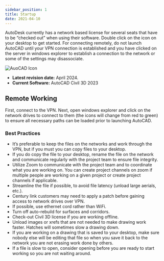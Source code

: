 ```yaml
---
sidebar_position: 1
title: Startup
date: 2021-04-10
---
```


AutoDesk currently has a network based license for several seats that have to be “checked out” when using their software. Double click on the icon on your desktop to get started. For connecting remotely, do not launch AutoCAD until your VPN connection is established and you have clicked on the server in windows explorer to establish a connection to the network or some of the settings may disassociate.

![AuoCAD Icon](/images/standards/image1.png)

- **Latest revision date:** April 2024.
- **Current Software:** AutoCAD Civil 3D 2023

## Remote Working

First, connect to the VPN. Next, open windows explorer and click on the network drives to connect to them (the icons will change from red to green) to ensure all necessary paths can be loaded prior to launching AutoCAD.

### Best Practices

- It’s preferable to keep the files on the networks and work through the VPN, but if you must you can copy files to your desktop.
- If you do copy the file to your desktop, rename the file on the network and communicate regularly with the project team to ensure file integrity.
- Utilize Zoom to communicate with the project team and to coordinate what you are working on. You can create project channels on zoom if multiple people are working on a given project or create project channels if applicable.
- Streamline the file if possible, to avoid file latency (unload large aerials, etc.).
- Century link customers may need to apply a patch before gaining access to network drives over VPN.
- If possible, use ethernet cord rather than WiFi.
- Turn off auto-rebuild for surfaces and corridors.
- Check-out Civil 3D license if you are working offline.
- Unload images or xrefs that are not needed to make drawing work faster. Hatches will sometimes slow a drawing down.
- If you are working on a drawing that is saved to your desktop, make sure nobody else will be editing that file so when you save it back to the network you are not erasing work done by others.
- If a file is slow to open, consider opening before you are ready to start working so you are not waiting around.
